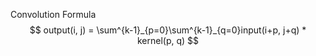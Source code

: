 Convolution Formula
$$
output(i, j) = \sum^{k-1}_{p=0}\sum^{k-1}_{q=0}input(i+p, j+q) * kernel(p, q)
$$

